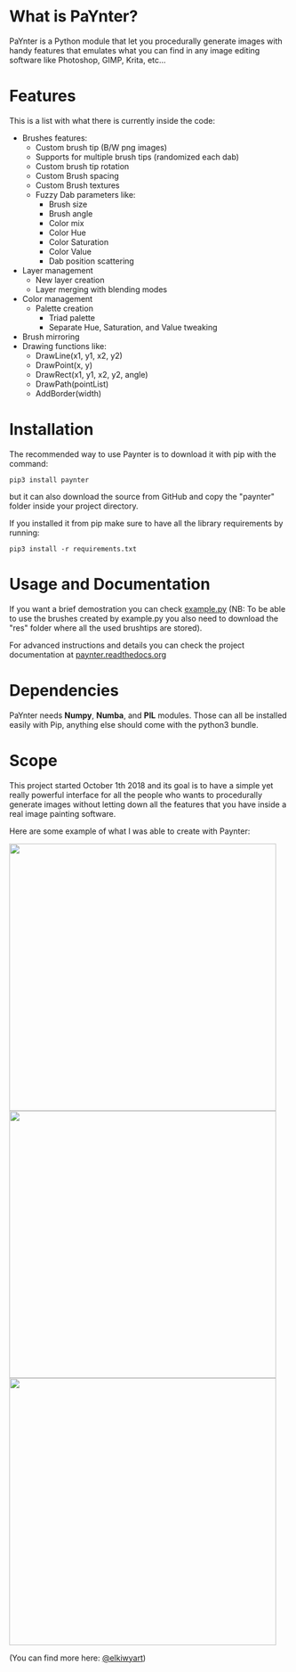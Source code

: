 # What is PaYnter?

PaYnter is a Python module that let you procedurally generate images with handy features that emulates what you can find in any image editing software like Photoshop, GIMP, Krita, etc...



# Features

This is a list with what there is currently inside the code:

- Brushes features:
	- Custom brush tip (B/W png images)
	- Supports for multiple brush tips (randomized each dab)
	- Custom brush tip rotation 
	- Custom Brush spacing
	- Custom Brush textures
	- Fuzzy Dab parameters like:
		- Brush size
		- Brush angle
		- Color mix
		- Color Hue
		- Color Saturation
		- Color Value
		- Dab position scattering
- Layer management
	- New layer creation
	- Layer merging with blending modes
- Color management
	- Palette creation
		- Triad palette
		- Separate Hue, Saturation, and Value tweaking
- Brush mirroring
- Drawing functions like:
	- DrawLine(x1, y1, x2, y2)
	- DrawPoint(x, y)
	- DrawRect(x1, y1, x2, y2, angle)
	- DrawPath(pointList)
	- AddBorder(width)
	


# Installation

The recommended way to use Paynter is to download it with pip with the command:
	
    pip3 install paynter

but it can also download the source from GitHub and copy the "paynter" folder inside your project directory.

If you installed it from pip make sure to have all the library requirements by running:

    pip3 install -r requirements.txt


# Usage and Documentation

If you want a brief demostration you can check [example.py](https://github.com/elkiwy/paynter/blob/master/example.py) (NB: To be able to use the brushes created by example.py you also need to download the "res" folder where all the used brushtips are stored).

For advanced instructions and details you can check the project documentation at [paynter.readthedocs.org](https://paynter.readthedocs.org/)



# Dependencies

PaYnter needs **Numpy**, **Numba**, and **PIL** modules. Those can all be installed easily with Pip, anything else should come with the python3 bundle.



# Scope 

This project started October 1th 2018 and its goal is to have a simple yet really powerful interface for all the people who wants to procedurally generate images without letting down all the features that you have inside a real image painting software.

Here are some example of what I was able to create with Paynter:

<img src="https://instagram.fmxp1-1.fna.fbcdn.net/vp/f905c89e7aac3190aabf83eb24c4ece7/5C50D69F/t51.2885-15/e35/s1080x1080/42178085_1903017686660541_5530345369065186468_n.jpg" width="480">

<img src="https://instagram.fmxp1-1.fna.fbcdn.net/vp/3e87abead3dd9cbb056cf52f73901612/5C5D104A/t51.2885-15/sh0.08/e35/s640x640/39380901_716893531976641_8251910851804528640_n.jpg" width="480">

<img src="https://instagram.fmxp1-1.fna.fbcdn.net/vp/04be446f54a90af832b5ac495edf798d/5C44C453/t51.2885-15/sh0.08/e35/s640x640/38495966_303450853537604_5925747759607971840_n.jpg" width="480">

(You can find more here: [@elkiwyart](https://www.instagram.com/elkiwyart/))



